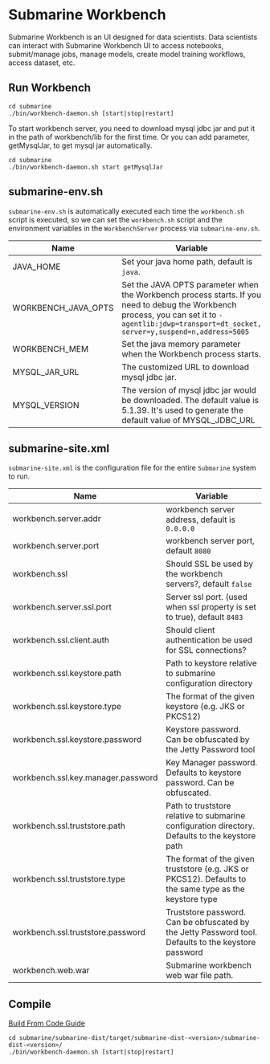 <!--
   Licensed to the Apache Software Foundation (ASF) under one or more
   contributor license agreements.  See the NOTICE file distributed with
   this work for additional information regarding copyright ownership.
   The ASF licenses this file to You under the Apache License, Version 2.0
   (the "License"); you may not use this file except in compliance with
   the License.  You may obtain a copy of the License at
   http://www.apache.org/licenses/LICENSE-2.0
   Unless required by applicable law or agreed to in writing, software
   distributed under the License is distributed on an "AS IS" BASIS,
   WITHOUT WARRANTIES OR CONDITIONS OF ANY KIND, either express or implied.
   See the License for the specific language governing permissions and
   limitations under the License.
-->
# Submarine Workbench

Submarine Workbench is an UI designed for data scientists. 
Data scientists can interact with Submarine Workbench UI to access notebooks, 
submit/manage jobs, manage models, create model training workflows, access dataset, etc.

## Run Workbench

```$xslt
cd submarine
./bin/workbench-daemon.sh [start|stop|restart]
```
To start workbench server, you need to download mysql jdbc jar and put it in the
path of workbench/lib for the first time. Or you can add parameter, getMysqlJar,
to get mysql jar automatically.
```$xslt
cd submarine
./bin/workbench-daemon.sh start getMysqlJar
```

## submarine-env.sh

`submarine-env.sh` is automatically executed each time the `workbench.sh` script is executed, so we can set the `workbench.sh` script and the environment variables in the `WorkbenchServer` process via `submarine-env.sh`.

| Name                | Variable                                                     |
| ------------------- | ------------------------------------------------------------ |
| JAVA_HOME           | Set your java home path, default is `java`.                  |
| WORKBENCH_JAVA_OPTS | Set the JAVA OPTS parameter when the Workbench process starts. If you need to debug the Workbench process, you can set it to `-agentlib:jdwp=transport=dt_socket, server=y,suspend=n,address=5005` |
| WORKBENCH_MEM       | Set the java memory parameter when the Workbench process starts. |
| MYSQL_JAR_URL       | The customized URL to download mysql jdbc jar.               |
| MYSQL_VERSION       | The version of mysql jdbc jar would be downloaded. The default value is 5.1.39. It's used to generate the default value of MYSQL_JDBC_URL|

## submarine-site.xml

`submarine-site.xml` is the configuration file for the entire `Submarine` system to run.

| Name                               | Variable                                                     |
| ---------------------------------- | ------------------------------------------------------------ |
| workbench.server.addr              | workbench server address, default is `0.0.0.0`               |
| workbench.server.port              | workbench server port, default `8080`                        |
| workbench.ssl                      | Should SSL be used by the workbench servers?, default `false` |
| workbench.server.ssl.port          | Server ssl port. (used when ssl property is set to true), default `8483` |
| workbench.ssl.client.auth          | Should client authentication be used for SSL connections?    |
| workbench.ssl.keystore.path        | Path to keystore relative to submarine configuration directory |
| workbench.ssl.keystore.type        | The format of the given keystore (e.g. JKS or PKCS12)        |
| workbench.ssl.keystore.password    | Keystore password. Can be obfuscated by the Jetty Password tool |
| workbench.ssl.key.manager.password | Key Manager password. Defaults to keystore password. Can be obfuscated. |
| workbench.ssl.truststore.path      | Path to truststore relative to submarine configuration directory. Defaults to the keystore path |
| workbench.ssl.truststore.type      | The format of the given truststore (e.g. JKS or PKCS12). Defaults to the same type as the keystore type |
| workbench.ssl.truststore.password  | Truststore password. Can be obfuscated by the Jetty Password tool. Defaults to the keystore password |
| workbench.web.war                  | Submarine workbench web war file path.                       |



## Compile

[Build From Code Guide](./development/BuildFromCode.md)

```$xslt
cd submarine/submarine-dist/target/submarine-dist-<version>/submarine-dist-<version>/
./bin/workbench-daemon.sh [start|stop|restart]
```
